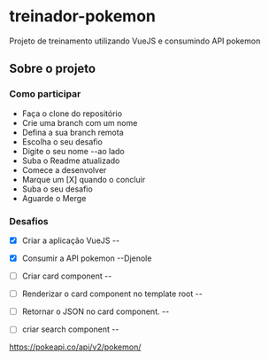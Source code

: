 # treinador-pokemon
Projeto de treinamento utilizando VueJS e consumindo API pokemon

## Sobre o projeto

### Como participar
 * Faça o clone do repositório
 * Crie uma branch com um nome
 * Defina a sua branch remota
 * Escolha o seu desafio
 * Digite o seu nome  --ao lado
 * Suba o Readme atualizado
 * Comece a desenvolver
 * Marque um [X] quando o concluir
 * Suba o seu desafio
 * Aguarde o Merge
  

### Desafios

- [X] Criar a aplicação VueJS --
- [x] Consumir a API pokemon --Djenole
- [ ] Criar card component -- 
- [ ] Renderizar o card component no template root -- 
- [ ] Retornar o JSON no card component. -- 
- [ ] criar search component -- 


https://pokeapi.co/api/v2/pokemon/
